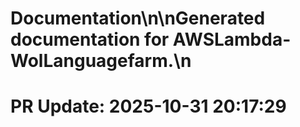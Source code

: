 # Documentation\n\nGenerated documentation for AWSLambda-WolLanguagefarm.\n

# PR Update: 2025-10-31 20:17:29
